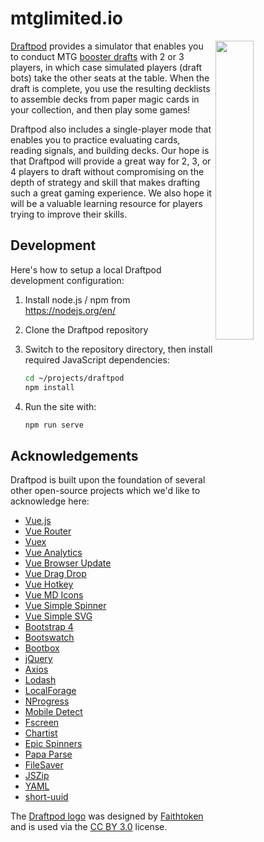 # mtglimited.io

<img src="https://github.com/jjallaire/draftpod/raw/master/public/images/screenshot.png" align="right" width="35%" />

[Draftpod](https://draftpod-c0eac.firebaseapp.com/) provides a simulator that enables you to conduct MTG
[booster drafts](https://magic.wizards.com/en/game-info/gameplay/formats/booster-draft) 
with 2 or 3 players, in which case simulated players (draft bots) take the other seats
at the table. When the draft is complete, you use the resulting decklists to assemble 
decks from paper magic cards in your collection, and then play some games!

Draftpod also includes a single-player mode that enables you to practice evaluating 
cards, reading signals, and building decks. Our hope is that Draftpod will provide 
a great way for 2, 3, or 4 players to draft without compromising on the depth of 
strategy and skill that makes drafting such a great gaming experience. We also hope
it will be a valuable learning resource for players trying to improve their skills.

## Development

Here's how to setup a local Draftpod development configuration:

1) Install node.js / npm from <https://nodejs.org/en/>

2) Clone the Draftpod repository 

3) Switch to the repository directory, then install required JavaScript dependencies:

    ```bash
    cd ~/projects/draftpod
    npm install
    ```

4) Run the site with:

    ```bash
    npm run serve
    ```


## Acknowledgements

Draftpod is built upon the foundation of several other open-source projects which we'd like to acknowledge here:

- [Vue.js](https://vuejs.org/)
- [Vue Router](https://router.vuejs.org/)
- [Vuex](https://vuex.vuejs.org/)
- [Vue Analytics](https://matteogabriele.gitbooks.io/vue-analytics/content/)
- [Vue Browser Update](https://www.npmjs.com/package/vue-browserupdate)
- [Vue Drag Drop](https://github.com/cameronhimself/vue-drag-drop)
- [Vue Hotkey](https://github.com/Dafrok/v-hotkey)
- [Vue MD Icons](https://www.npmjs.com/package/vue-material-design-icons)
- [Vue Simple Spinner](https://github.com/dzwillia/vue-simple-spinner)
- [Vue Simple SVG](https://github.com/seiyable/vue-simple-svg)
- [Bootstrap 4](https://getbootstrap.com/docs/4.0/)
- [Bootswatch](https://bootswatch.com/)
- [Bootbox](http://bootboxjs.com/)
- [jQuery](https://jquery.com/)
- [Axios](https://github.com/axios/axios)
- [Lodash](https://lodash.com/)
- [LocalForage](https://localforage.github.io/localForage/)
- [NProgress](http://ricostacruz.com/nprogress/)
- [Mobile Detect](http://hgoebl.github.io/mobile-detect.js/)
- [Fscreen](https://github.com/rafrex/fscreen)
- [Chartist](https://gionkunz.github.io/chartist-js/)
- [Epic Spinners](https://github.com/epicmaxco/epic-spinners)
- [Papa Parse](https://www.papaparse.com/)
- [FileSaver](https://github.com/eligrey/FileSaver.js/)
- [JSZip](https://stuk.github.io/jszip/)
- [YAML](https://eemeli.org/yaml/)
- [short-uuid](https://github.com/oculus42/short-uuid)


The [Draftpod logo](https://game-icons.net/faithtoken/originals/card-random.html) was designed by [Faithtoken](http://www.faithtoken.com/) and is used via the [CC BY 3.0](https://creativecommons.org/licenses/by/3.0/) license.
